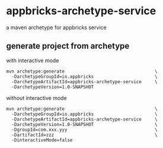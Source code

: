# appbricks-archetype-service
a maven archetype for appbricks service

## generate project from archetype

with interactive mode

```
mvn archetype:generate                                  \
  -DarchetypeGroupId=io.appbricks                       \
  -DarchetypeArtifactId=appbricks-archetype-service     \
  -DarchetypeVersion=1.0-SNAPSHOT
```

without interactive mode

```
mvn archetype:generate                                  \
  -DarchetypeGroupId=io.appbricks                       \
  -DarchetypeArtifactId=appbricks-archetype-service     \
  -DarchetypeVersion=1.0-SNAPSHOT                       \
  -DgroupId=com.xxx.yyy                                 \
  -DartifactId=zzz                                      \
  -DinteractiveMode=false
```
